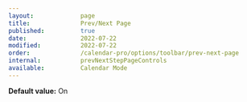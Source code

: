 ```yaml
---
layout:             page
title:              Prev/Next Page
published:          true
date:               2022-07-22
modified:           2022-07-22
order:              /calendar-pro/options/toolbar/prev-next-page
internal:           prevNextStepPageControls
available:          Calendar Mode
---
```

**Default value:** On
